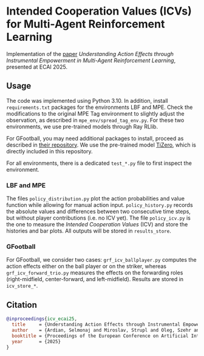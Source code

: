 # Intended Cooperation Values (ICVs) for Multi-Agent Reinforcement Learning

Implementation of the [paper](https://arxiv.org/abs/2508.15652) *Understanding Action Effects through Instrumental Empowerment in Multi-Agent Reinforcement Learning*, presented at ECAI 2025.

## Usage

The code was implemented using Python 3.10. In addition, install `requirements.txt` packages for the environments LBF and MPE. Check the modifications to the original MPE Tag environment to slightly adjust the observation, as described in `mpe_env/spread_tag_env.py`. For these two environments, we use pre-trained models through Ray RLlib. 

For GFootball, you may need additional packages to install, proceed as described in [their repository](https://github.com/google-research/football). We use the pre-trained model [TiZero](https://github.com/OpenRL-Lab/TiZero), which is directly included in this repository.

For all environments, there is a dedicated `test_*.py` file to first inspect the environment.

### LBF and MPE

The files `policy_distribution.py` plot the action probabilities and value function while allowing for manual action input. `policy_history.py` records the absolute values and differences between two consecutive time steps, but without player contributions (i.e. no ICV yet). The file `policy_icv.py` is the one to measure the *Intended Cooperation Values* (ICV) and store the histories and bar plots. All outputs will be stored in `results_store`. 

### GFootball

For GFootball, we consider two cases: `grf_icv_ballplayer.py` computes the action effects either on the ball player or on the striker, whereas `grf_icv_forward_trio.py` measures the effects on the forwarding roles (right-midfield, center-forward, and left-midfield). Results are stored in `icv_store_*`. 

## Citation

```bibtex
@inproceedings{icv_ecai25,
  title     = {Understanding Action Effects through Instrumental Empowerment in Multi-Agent Reinforcement Learning},
  author    = {Ardian, Selmonaj and Miroslav, Strupl and Oleg, Szehr and Alessandro, Antonucci},
  booktitle = {Proceedings of the European Conference on Artificial Intelligence, {ECAI}},
  year      = {2025}
}

```
